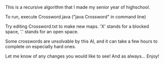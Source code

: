 This is a recursive algorithm that I made my senior year of highschool.

To run, execute Crossword.java
("java Crossword" in command line)

Try editing Crossword.txt to make new maps. 'X' stands for a blocked space, '.' stands for an open space.

Some crosswords are unsolvable by this AI, and it can take a few hours to complete on especially hard ones.

Let me know of any changes you would like to see! And as always...
Enjoy!
